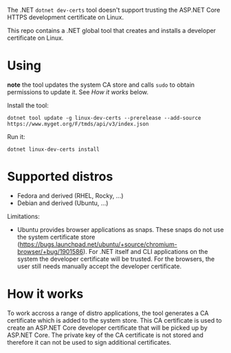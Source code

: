 The .NET `dotnet dev-certs` tool doesn't support trusting the ASP.NET Core HTTPS development certificate on Linux.

This repo contains a .NET global tool that creates and installs a developer certificate on Linux.

# Using

**note** the tool updates the system CA store and calls `sudo` to obtain permissions to update it. See _How it works_ below.

Install the tool:
```
dotnet tool update -g linux-dev-certs --prerelease --add-source https://www.myget.org/F/tmds/api/v3/index.json
```

Run it:
```
dotnet linux-dev-certs install
```

# Supported distros

- Fedora and derived (RHEL, Rocky, ...)
- Debian and derived (Ubuntu, ...)

Limitations:
- Ubuntu provides browser applications as snaps. These snaps do not use the system certificate store (https://bugs.launchpad.net/ubuntu/+source/chromium-browser/+bug/1901586). For .NET itself and CLI applications on the system the developer certificate will be trusted. For the browsers, the user still needs manually accept the developer certificate.

# How it works

To work accross a range of distro applications, the tool generates a CA certificate which is added to the system store. This CA certificate is used to create an ASP.NET Core developer certificate that will be picked up by ASP.NET Core. The private key of the CA certificate is not stored and therefore it can not be used to sign additional certificates.
